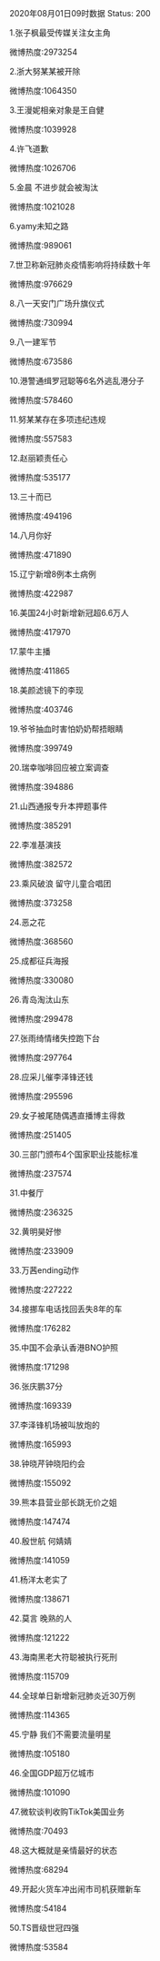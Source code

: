 2020年08月01日09时数据
Status: 200

1.张子枫最受传媒关注女主角

微博热度:2973254

2.浙大努某某被开除

微博热度:1064350

3.王漫妮相亲对象是王自健

微博热度:1039928

4.许飞道歉

微博热度:1026706

5.金晨 不进步就会被淘汰

微博热度:1021028

6.yamy未知之路

微博热度:989061

7.世卫称新冠肺炎疫情影响将持续数十年

微博热度:976629

8.八一天安门广场升旗仪式

微博热度:730994

9.八一建军节

微博热度:673586

10.港警通缉罗冠聪等6名外逃乱港分子

微博热度:578460

11.努某某存在多项违纪违规

微博热度:557583

12.赵丽颖责任心

微博热度:535177

13.三十而已

微博热度:494196

14.八月你好

微博热度:471890

15.辽宁新增8例本土病例

微博热度:422987

16.美国24小时新增新冠超6.6万人

微博热度:417970

17.蒙牛主播

微博热度:411865

18.美颜滤镜下的李现

微博热度:403746

19.爷爷抽血时害怕奶奶帮捂眼睛

微博热度:399749

20.瑞幸咖啡回应被立案调查

微博热度:394886

21.山西通报专升本押题事件

微博热度:385291

22.李准基演技

微博热度:382572

23.乘风破浪 留守儿童合唱团

微博热度:373258

24.恶之花

微博热度:368560

25.成都征兵海报

微博热度:330080

26.青岛淘汰山东

微博热度:299478

27.张雨绮情绪失控跑下台

微博热度:297764

28.应采儿催李泽锋还钱

微博热度:295596

29.女子被尾随偶遇直播博主得救

微博热度:251405

30.三部门颁布4个国家职业技能标准

微博热度:237574

31.中餐厅

微博热度:236325

32.黄明昊好惨

微博热度:233909

33.万茜ending动作

微博热度:227222

34.接挪车电话找回丢失8年的车

微博热度:176282

35.中国不会承认香港BNO护照

微博热度:171298

36.张庆鹏37分

微博热度:169339

37.李泽锋机场被叫放炮的

微博热度:165993

38.钟晓芹钟晓阳约会

微博热度:155092

39.熊本县营业部长跳无价之姐

微博热度:147474

40.殷世航 何婧婧

微博热度:141059

41.杨洋太老实了

微博热度:138671

42.莫言 晚熟的人

微博热度:121222

43.海南黑老大符聪被执行死刑

微博热度:115709

44.全球单日新增新冠肺炎近30万例

微博热度:114365

45.宁静 我们不需要流量明星

微博热度:105180

46.全国GDP超万亿城市

微博热度:101090

47.微软谈判收购TikTok美国业务

微博热度:70493

48.这大概就是亲情最好的状态

微博热度:68294

49.开起火货车冲出闹市司机获赠新车

微博热度:54184

50.TS晋级世冠四强

微博热度:53584

